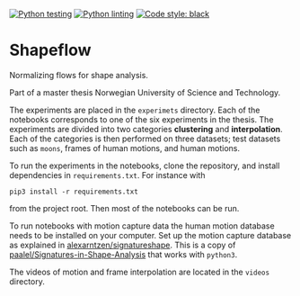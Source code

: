 [![Python testing](https://github.com/alexarntzen/shapeflow/workflows/Python%20testing/badge.svg)](https://github.com/alexarntzen/shapeflow/actions/workflows/python_test.yml)
[![Python linting](https://github.com/alexarntzen/shapeflow/workflows/Python%20linting/badge.svg)](https://github.com/alexarntzen/shapeflow/actions/workflows/python_lint.yml)
[![Code style: black](https://img.shields.io/badge/code%20style-black-000000.svg)](https://github.com/psf/black)

# Shapeflow

Normalizing flows for shape analysis.

Part of a master thesis Norwegian University of Science and Technology.

The experiments are placed in the `experimets` directory. Each of the notebooks corresponds to one of the six experiments in the thesis. The experiments are divided into two categories **clustering** and **interpolation**. Each of the categories is then performed on three datasets; test datasets such as `moons`, frames of human motions, and human motions.

To run the experiments in the notebooks, clone the repository, and install dependencies in `requirements.txt`. For instance with

    pip3 install -r requirements.txt 

from the project root. Then most of the notebooks can be run. 

To run notebooks with motion capture data the human motion database needs to be installed on your computer. Set up the motion capture database as explained in [alexarntzen/signatureshape](https://github.com/alexarntzen/signatureshape). This is a copy of [paalel/Signatures-in-Shape-Analysis](https://github.com/paalel/Signatures-in-Shape-Analysis) that works with `python3`.


The videos of motion and frame interpolation are located in the `videos` directory.




